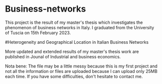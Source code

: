 # Business-networks
This project is the result of my master's thesis which investigates the phenomenon of business networks in Italy. I graduated from the University of Tuscia on 15th February 2023.  


#Heterogeneity and Geographical Location in Italian Business Networks


More updated and extended results of my master's thesis work are published in Jounal of Industrial and business economics.    

Nota bene:
The file may be a little messy because this is my first project and not all the information or files are uploaded because I can upload only 25MB each time. If you have some difficulties, don't hesitate to contact me. 
